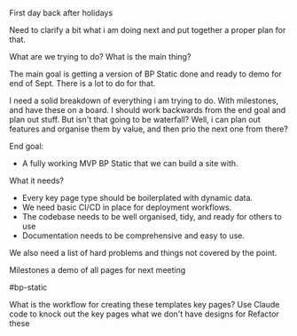 First day back after holidays

Need to clarify a bit what i am doing next and put together a proper plan for that. 

What are we trying to do? What is the main thing? 

The main goal is getting a version of BP Static done and ready to demo for end of Sept.
There is a lot to do for that.

I need a solid breakdown of everything i am trying to do. With milestones, and have these on a board. 
I should work backwards from the end goal and plan out stuff. 
But isn't that going to be waterfall? 
Well, i can plan out features and organise them by value, and then prio the next one from there?

End goal: 

- A fully working MVP BP Static that we can build a site with.

What it needs?
- Every key page type should be boilerplated with dynamic data.
- We need basic CI/CD in place for deployment workflows.
- The codebase needs to be well organised, tidy, and ready for others to use
- Documentation needs to be comprehensive and easy to use.

We also need a list of hard problems and things not covered by the point.

Milestones
a demo of all pages for next meeting

#bp-static 

What is the workflow for creating these templates key pages?
Use Claude code to knock out the key pages what we don't have designs for
Refactor these 
